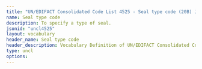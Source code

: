 ```yaml
---
title: "UN/EDIFACT Consolidated Code List 4525 - Seal type code (20B) JSON-LD Vocabulary"
name: Seal type code
description: To specify a type of seal.
jsonid: "uncl4525"
layout: vocabulary
header_name: Seal type code
header_description: Vocabulary Definition of UN/EDIFACT Consolidated Code List 4525 - Seal type code (20B) semantics in HTML format. JSON-LD format is available at [uncl4525.jsonld](/vocabulary/uncl4525.jsonld)
type: uncl
options:
---
```

